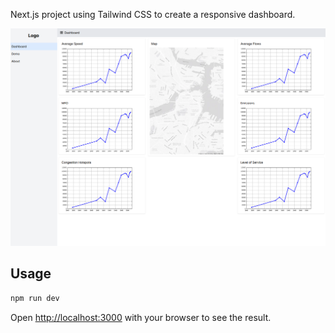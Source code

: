 Next.js project using Tailwind CSS to create a responsive dashboard.

![Web app screenshot](public/screenshot.png)

## Usage

```bash
npm run dev
```

Open [http://localhost:3000](http://localhost:3000) with your browser to see the result.
